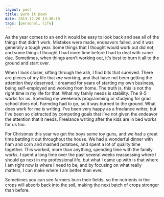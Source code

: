 ```yaml
---
layout: post
title: Burn it Down
date: 2013-12-26 13:36:19
tags: [personal, life]
---
```


As the year comes to an end it would be easy to look back and see all of the things that didn't work. Mistakes were made, endeavors failed, and it was generally a tough year. Some things that I thought would work out did not, and some things I thought I had more time before I had to deal with came due. Sometimes, when things aren't working out, it's best to burn it all to the ground and start over. 

When I look closer, sifting through the ash, I find bits that survived. There are pieces of my life that *are* working, and that have not been getting the attention they deserved. I dreamed for years of starting my own business, being self-employed and working from home. The truth is, this is not the right time in my life for that. What my family needs is stability. The 9-5 works for us. Spending my weekends programming or studying for grad school does not. Farmdog had to go, so it was burned to the ground. What does work for me is writing. I've been very happy as a freelance writer, but I've been so distracted by competing goals that I've not given the endeavor the attention that it needs. Freelance writing after the kids are in bed works for us too. 

For Christmas this year we got the boys some toy guns, and we had a great time battling it out throughout the house. We had a wonderful dinner with ham and corn and mashed potatoes, and spent a lot of quality time together. This worked, more than anything, spending time with the family *works*. I spent a long time over the past several weeks reassessing where I should go next in my professional life, but what I came up with is that where I am right now is where I need to be, and by focusing on what really matters, I can make where I am better than ever. 

Sometimes you can see farmers burn their fields, so the nutrients in the crops will absorb back into the soil, making the next batch of crops stronger than before.
 

